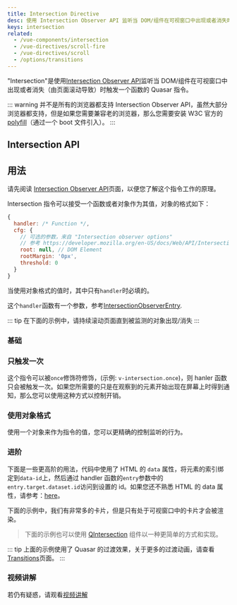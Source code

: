 ```yaml
---
title: Intersection Directive
desc: 使用 Intersection Observer API 监听当 DOM/组件在可视窗口中出现或者消失时触发一个函数的 Vue 指令。
keys: intersection
related:
  - /vue-components/intersection
  - /vue-directives/scroll-fire
  - /vue-directives/scroll
  - /options/transitions
---
```

"Intersection"是使用[Intersection Observer API](https://developer.mozilla.org/en-US/docs/Web/API/Intersection_Observer_API)监听当 DOM/组件在可视窗口中出现或者消失（由页面滚动导致）时触发一个函数的 Quasar 指令。

::: warning
并不是所有的浏览器都支持 Intersection Observer API，虽然大部分浏览器都支持，但是如果您需要兼容老的浏览器，那么您需要安装 W3C 官方的[polyfill](https://github.com/w3c/IntersectionObserver)（通过一个 boot 文件引入）。
:::

## Intersection API

<doc-api file="Intersection" />

## 用法

请先阅读 [Intersection Observer API](https://developer.mozilla.org/en-US/docs/Web/API/Intersection_Observer_API)页面，以便您了解这个指令工作的原理。


Intersection 指令可以接受一个函数或者对象作为其值，对象的格式如下：
```js
{
  handler: /* Function */,
  cfg: {
    // 可选的参数，来自 "Intersection observer options"
    // 参考 https://developer.mozilla.org/en-US/docs/Web/API/Intersection_Observer_API
    root: null, // DOM Element
    rootMargin: '0px',
    threshold: 0
  }
}
```
当使用对象格式的值时，其中只有`handler`时必填的。

这个`handler`函数有一个参数，参考[IntersectionObserverEntry](https://developer.mozilla.org/en-US/docs/Web/API/IntersectionObserverEntry).

::: tip
在下面的示例中，请持续滚动页面直到被监测的对象出现/消失
:::

### 基础

<doc-example title="常规" file="Intersection/Basic" no-edit />

### 只触发一次

这个指令可以被`once`修饰符修饰，(示例: `v-intersection.once`)，则 hanler 函数只会被触发一次。如果您所需要的只是在观察到的元素开始出现在屏幕上时得到通知，那么您可以使用这种方式以控制开销。

<doc-example title="仅触发一次" file="Intersection/Once" no-edit />

### 使用对象格式

使用一个对象来作为指令的值，您可以更精确的控制监听的行为。

<doc-example title="使用配置对象" file="Intersection/ObjectForm" no-edit />

### 进阶

下面是一些更高阶的用法，代码中使用了 HTML 的 `data` 属性，将元素的索引绑定到`data-id`上，然后通过 handler 函数的`entry`参数中的`entry.target.dataset.id`访问到设置的 id。如果您还不熟悉 HTML 的 data 属性，请参考：[here](https://developer.mozilla.org/en-US/docs/Learn/HTML/Howto/Use_data_attributes)。

<doc-example title="进阶" file="Intersection/Advanced" no-edit />

下面的示例中，我们有非常多的卡片，但是只有处于可视窗口中的卡片才会被渲染。

> 下面的示例也可以使用 [QIntersection](/vue-components/intersection) 组件以一种更简单的方式和实现。

<doc-example title="Scrolling Cards" file="Intersection/ScrollingCards" scrollable no-edit />

::: tip
上面的示例使用了 Quasar 的过渡效果，关于更多的过渡动画，请查看[Transitions](/options/transitions)页面。
:::

### 视频讲解
若仍有疑惑，请观看[视频讲解](https://www.bilibili.com/video/BV1RU4y1y7JJ)
